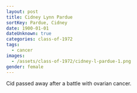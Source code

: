 ```yaml
---
layout: post
title: Cidney Lynn Pardue
sortKey: Pardue, Cidney
date: 1900-01-01
dateUnknown: true
categories: class-of-1972
tags:
  - cancer
images:
  - /assets/class-of-1972/cidney-l-pardue-1.png
gender: female
---
```

Cid passed away after a battle with ovarian cancer.
